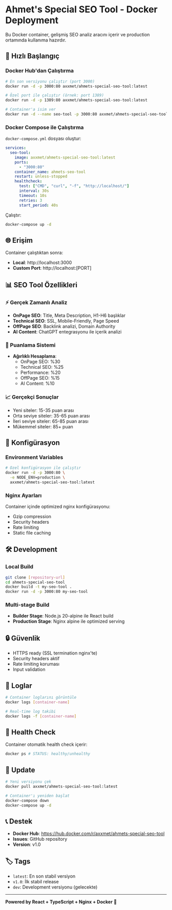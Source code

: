# Ahmet's Special SEO Tool - Docker Deployment

Bu Docker container, gelişmiş SEO analiz aracını içerir ve production ortamında kullanıma hazırdır.

## 🚀 Hızlı Başlangıç

### Docker Hub'dan Çalıştırma

```bash
# En son versiyonu çalıştır (port 3000)
docker run -d -p 3000:80 axxmet/ahmets-special-seo-tool:latest

# Özel port ile çalıştır (örnek: port 1389)
docker run -d -p 1389:80 axxmet/ahmets-special-seo-tool:latest

# Container'a isim ver
docker run -d --name seo-tool -p 3000:80 axxmet/ahmets-special-seo-tool:latest
```

### Docker Compose ile Çalıştırma

`docker-compose.yml` dosyası oluştur:

```yaml
services:
  seo-tool:
    image: axxmet/ahmets-special-seo-tool:latest
    ports:
      - "3000:80"
    container_name: ahmets-seo-tool
    restart: unless-stopped
    healthcheck:
      test: ["CMD", "curl", "-f", "http://localhost/"]
      interval: 30s
      timeout: 10s
      retries: 3
      start_period: 40s
```

Çalıştır:
```bash
docker-compose up -d
```

## 🌐 Erişim

Container çalıştıktan sonra:
- **Local**: http://localhost:3000
- **Custom Port**: http://localhost:[PORT]

## 📊 SEO Tool Özellikleri

### ⚡ Gerçek Zamanlı Analiz
- **OnPage SEO**: Title, Meta Description, H1-H6 başlıklar
- **Technical SEO**: SSL, Mobile-Friendly, Page Speed
- **OffPage SEO**: Backlink analizi, Domain Authority
- **AI Content**: ChatGPT entegrasyonu ile içerik analizi

### 🎯 Puanlama Sistemi
- **Ağırlıklı Hesaplama**:
  - OnPage SEO: %30
  - Technical SEO: %25  
  - Performance: %20
  - OffPage SEO: %15
  - AI Content: %10

### 📈 Gerçekçi Sonuçlar
- Yeni siteler: 15-35 puan arası
- Orta seviye siteler: 35-65 puan arası
- İleri seviye siteler: 65-85 puan arası
- Mükemmel siteler: 85+ puan

## 🔧 Konfigürasyon

### Environment Variables
```bash
# Özel konfigürasyon ile çalıştır
docker run -d -p 3000:80 \
  -e NODE_ENV=production \
  axxmet/ahmets-special-seo-tool:latest
```

### Nginx Ayarları
Container içinde optimized nginx konfigürasyonu:
- Gzip compression
- Security headers
- Rate limiting
- Static file caching

## 🛠️ Development

### Local Build
```bash
git clone [repository-url]
cd ahmets-special-seo-tool
docker build -t my-seo-tool .
docker run -d -p 3000:80 my-seo-tool
```

### Multi-stage Build
- **Builder Stage**: Node.js 20-alpine ile React build
- **Production Stage**: Nginx alpine ile optimized serving

## 🔒 Güvenlik

- HTTPS ready (SSL termination nginx'te)
- Security headers aktif
- Rate limiting koruması
- Input validation

## 📝 Loglar

```bash
# Container loglarını görüntüle
docker logs [container-name]

# Real-time log takibi
docker logs -f [container-name]
```

## 🚦 Health Check

Container otomatik health check içerir:
```bash
docker ps # STATUS: healthy/unhealthy
```

## 🔄 Update

```bash
# Yeni versiyonu çek
docker pull axxmet/ahmets-special-seo-tool:latest

# Container'ı yeniden başlat
docker-compose down
docker-compose up -d
```

## 📞 Destek

- **Docker Hub**: https://hub.docker.com/r/axxmet/ahmets-special-seo-tool
- **Issues**: GitHub repository
- **Version**: v1.0

## 🏷️ Tags

- `latest`: En son stabil versiyon
- `v1.0`: İlk stabil release
- `dev`: Development versiyonu (gelecekte)

---

**Powered by React + TypeScript + Nginx + Docker** 🚀
